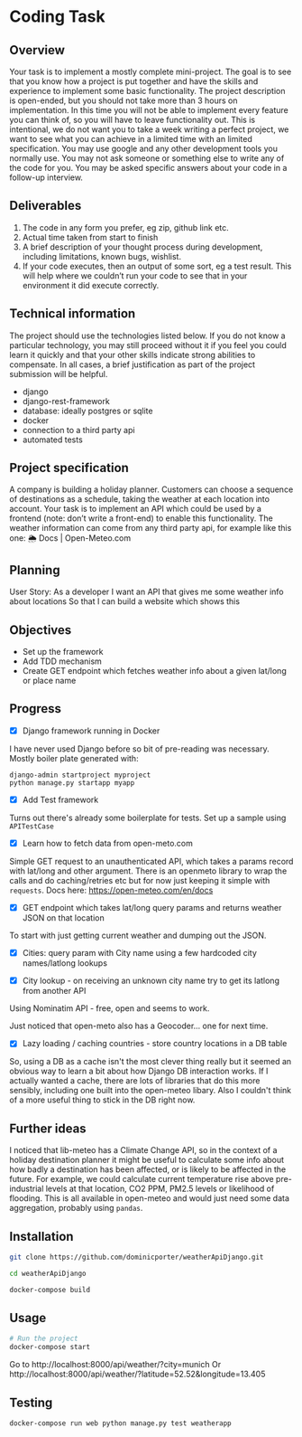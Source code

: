 # Coding Task

## Overview
Your task is to implement a mostly complete mini-project. The goal is to see that you know how a project is put together and have the skills
and experience to implement some basic functionality. The project description is open-ended, but you should not take more than 3 hours on
implementation. In this time you will not be able to implement every feature you can think of, so you will have to leave functionality out. This
is intentional, we do not want you to take a week writing a perfect project, we want to see what you can achieve in a limited time with an
limited specification.
You may use google and any other development tools you normally use. You may not ask someone or something else to write any of the
code for you. You may be asked specific answers about your code in a follow-up interview.

## Deliverables
1. The code in any form you prefer, eg zip, github link etc.
2. Actual time taken from start to finish
3. A brief description of your thought process during development, including limitations, known bugs, wishlist.
4. If your code executes, then an output of some sort, eg a test result. This will help where we couldn’t run your code to see that in your
environment it did execute correctly.

## Technical information
The project should use the technologies listed below. If you do not know a particular technology, you may still proceed without it if you feel
you could learn it quickly and that your other skills indicate strong abilities to compensate. In all cases, a brief justification as part of the
project submission will be helpful.

- django
- django-rest-framework
- database: ideally postgres or sqlite
- docker
- connection to a third party api
- automated tests

## Project specification
A company is building a holiday planner. Customers can choose a sequence of destinations as a schedule, taking the weather at each
location into account.
Your task is to implement an API which could be used by a frontend (note: don’t write a front-end) to enable this functionality.
The weather information can come from any third party api, for example like this one: 🌦️ Docs | Open-Meteo.com

## Planning
User Story:
As a developer
I want an API that gives me some weather info about locations
So that I can build a website which shows this

## Objectives
- Set up the framework
- Add TDD mechanism
- Create GET endpoint which fetches weather info about a given lat/long or place name

## Progress
- [X] Django framework running in Docker

I have never used Django before so bit of pre-reading was necessary. Mostly boiler plate generated with:
```
django-admin startproject myproject
python manage.py startapp myapp
```

- [X] Add Test framework

Turns out there's already some boilerplate for tests. Set up a sample using `APITestCase`

- [X] Learn how to fetch data from open-meto.com

Simple GET request to an unauthenticated API, which takes a params record with lat/long and other argument.
There is an openmeto library to wrap the calls and do caching/retries etc but for now just keeping it simple with `requests`.
Docs here: https://open-meteo.com/en/docs

- [X] GET endpoint which takes lat/long query params and returns weather JSON on that location

To start with just getting current weather and dumping out the JSON.

- [X] Cities: query param with City name using a few hardcoded city names/latlong lookups

- [X] City lookup - on receiving an unknown city name try to get its latlong from another API

Using Nominatim API - free, open and seems to work.

Just noticed that open-meto also has a Geocoder... one for next time.

- [X] Lazy loading / caching countries - store country locations in a DB table

So, using a DB as a cache isn't the most clever thing really but it seemed an obvious way to learn a bit about how Django DB interaction works. If I actually wanted a cache, there are lots of libraries that do this more sensibly, including one built into the open-meteo libary. Also I couldn't think of a more useful thing to stick in the DB right now.

## Further ideas
I noticed that lib-meteo has a Climate Change API, so in the context of a holiday destination planner it might be useful to calculate some info about how badly a destination has been affected, or is likely to be affected in the future. For example, we could calculate current temperature rise above pre-industrial levels at that location, CO2 PPM, PM2.5 levels or likelihood of flooding. This is all available in open-meteo and would just need some data aggregation, probably using `pandas`.

## Installation

```bash
git clone https://github.com/dominicporter/weatherApiDjango.git

cd weatherApiDjango

docker-compose build

```

## Usage

```bash
# Run the project
docker-compose start
```

Go to http://localhost:8000/api/weather/?city=munich
Or http://localhost:8000/api/weather/?latitude=52.52&longitude=13.405

## Testing

```bash
docker-compose run web python manage.py test weatherapp
```

